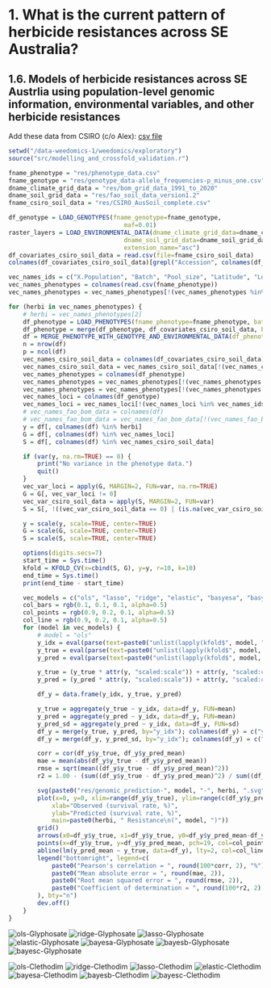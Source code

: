 # 1. What is the current pattern of herbicide resistances across SE Australia?

## 1.6. Models of herbicide resistances across SE Austrlia using population-level genomic information, environmental variables, and other herbicide resistances

Add these data from CSIRO (c/o Alex): [csv file](https://urldefense.com/v3/__https://drive.google.com/file/d/1RDxAuoXQZynMORNE2kRP_ZqHkWx1FuW4/view?usp=drive_link__;!!C5rN6bSF!EW1RdWcKYKRux59Bb7iOcZFy6tcDY7A5eX9aNZsdb1sGhy_ACkbt8TvfAgDGqldsbFJIl4y-NOBX5svFGLNcdxOytNbQJto_WFOeesgEtPsMrYp6$)

```R
setwd("/data-weedomics-1/weedomics/exploratory")
source("src/modelling_and_crossfold_validation.r")

fname_phenotype = "res/phenotype_data.csv"
fname_genotype = "res/genotype_data-allele_frequencies-p_minus_one.csv"
dname_climate_grid_data = "res/bom_grid_data_1991_to_2020"
dname_soil_grid_data = "res/fao_soil_data_version1.2"
fname_csiro_soil_data = "res/CSIRO_AusSoil_complete.csv"

df_genotype = LOAD_GENOTYPES(fname_genotype=fname_genotype,
                                maf=0.01)
raster_layers = LOAD_ENVIRONMENTAL_DATA(dname_climate_grid_data=dname_climate_grid_data,
                                dname_soil_grid_data=dname_soil_grid_data,
                                extension_name="asc")
df_covariates_csiro_soil_data = read.csv(file=fname_csiro_soil_data)
colnames(df_covariates_csiro_soil_data)[grepl("Accession", colnames(df_covariates_csiro_soil_data))] = "X.Population"

vec_names_ids = c("X.Population", "Batch", "Pool_size", "Latitude", "Longitude", "long", "lat")
vec_names_phenotypes = colnames(read.csv(fname_phenotype))
vec_names_phenotypes = vec_names_phenotypes[!(vec_names_phenotypes %in% vec_names_ids)]

for (herbi in vec_names_phenotypes) {
    # herbi = vec_names_phenotypes[2]
    df_phenotype = LOAD_PHENOTYPES(fname_phenotype=fname_phenotype, batch="all", phenotype_names=herbi)
    df_phenotype = merge(df_phenotype, df_covariates_csiro_soil_data, by="X.Population")
    df = MERGE_PHENOTYPE_WITH_GENOTYPE_AND_ENVIRONMENTAL_DATA(df_phenotype=df_phenotype, df_genotype=df_genotype, raster_layers=raster_layers)
    n = nrow(df)
    p = ncol(df)
    vec_names_csiro_soil_data = colnames(df_covariates_csiro_soil_data)
    vec_names_csiro_soil_data = vec_names_csiro_soil_data[!(vec_names_csiro_soil_data %in% vec_names_ids)]
    vec_names_phenotypes = colnames(df_phenotype)
    vec_names_phenotypes = vec_names_phenotypes[!(vec_names_phenotypes %in% vec_names_ids)]
    vec_names_phenotypes = vec_names_phenotypes[!(vec_names_phenotypes %in% vec_names_csiro_soil_data)]
    vec_names_loci = colnames(df_genotype)
    vec_names_loci = vec_names_loci[!(vec_names_loci %in% vec_names_ids)]
    # vec_names_fao_bom_data = colnames(df)
    # vec_names_fao_bom_data = vec_names_fao_bom_data[!(vec_names_fao_bom_data %in% c(vec_names_ids, vec_names_csiro_soil_data, vec_names_phenotypes, vec_names_loci))]
    y = df[, colnames(df) %in% herbi]
    G = df[, colnames(df) %in% vec_names_loci]
    S = df[, colnames(df) %in% vec_names_csiro_soil_data]

    if (var(y, na.rm=TRUE) == 0) {
        print("No variance in the phenotype data.")
        quit()
    }
    vec_var_loci = apply(G, MARGIN=2, FUN=var, na.rm=TRUE)
    G = G[, vec_var_loci != 0]
    vec_var_csiro_soil_data = apply(S, MARGIN=2, FUN=var)
    S = S[, !((vec_var_csiro_soil_data == 0) | (is.na(vec_var_csiro_soil_data)))]

    y = scale(y, scale=TRUE, center=TRUE)
    G = scale(G, scale=TRUE, center=TRUE)
    S = scale(S, scale=TRUE, center=TRUE)

    options(digits.secs=7)
    start_time = Sys.time()
    kfold = KFOLD_CV(x=cbind(S, G), y=y, r=10, k=10)
    end_time = Sys.time()
    print(end_time - start_time)

    vec_models = c("ols", "lasso", "ridge", "elastic", "basyesa", "basyesb", "basyesc")
    col_bars = rgb(0.1, 0.1, 0.1, alpha=0.5)
    col_points = rgb(0.9, 0.2, 0.1, alpha=0.5)
    col_line = rgb(0.9, 0.2, 0.1, alpha=0.5)
    for (model in vec_models) {
        # model = "ols"
        y_idx = eval(parse(text=paste0("unlist(lapply(kfold$", model, ", FUN=function(x){lapply(x, FUN=function(y){y$idx_test})}))")))
        y_true = eval(parse(text=paste0("unlist(lapply(kfold$", model, ", FUN=function(x){lapply(x, FUN=function(y){y$y_test})}))")))
        y_pred = eval(parse(text=paste0("unlist(lapply(kfold$", model, ", FUN=function(x){lapply(x, FUN=function(y){y$y_hat})}))")))

        y_true = (y_true * attr(y, "scaled:scale")) + attr(y, "scaled:center")
        y_pred = (y_pred * attr(y, "scaled:scale")) + attr(y, "scaled:center")

        df_y = data.frame(y_idx, y_true, y_pred)

        y_true = aggregate(y_true ~ y_idx, data=df_y, FUN=mean)
        y_pred = aggregate(y_pred ~ y_idx, data=df_y, FUN=mean)
        y_pred_sd = aggregate(y_pred ~ y_idx, data=df_y, FUN=sd)
        df_y = merge(y_true, y_pred, by="y_idx"); colnames(df_y) = c("y_idx", "y_true", "y_pred_mean")
        df_y = merge(df_y, y_pred_sd, by="y_idx"); colnames(df_y) = c("y_idx", "y_true", "y_pred_mean", "y_pred_sd")

        corr = cor(df_y$y_true, df_y$y_pred_mean)
        mae = mean(abs(df_y$y_true - df_y$y_pred_mean))
        rmse = sqrt(mean((df_y$y_true - df_y$y_pred_mean)^2))
        r2 = 1.00 - (sum((df_y$y_true - df_y$y_pred_mean)^2) / sum((df_y$y_true - mean(df_y$y_true))^2))

        svg(paste0("res/genomic_prediction-", model, "-", herbi, ".svg"))
        plot(x=0, y=0, xlim=range(df_y$y_true), ylim=range(c(df_y$y_pred_mean-df_y$y_pred_sd, df_y$y_pred_mean+df_y$y_pred_sd)), type="n", 
            xlab="Observed (survival rate, %)", 
            ylab="Predicted (survival rate, %)", 
            main=paste0(herbi, " Resistance\n(", model, ")"))
        grid()
        arrows(x0=df_y$y_true, x1=df_y$y_true, y0=df_y$y_pred_mean-df_y$y_pred_sd, y1=df_y$y_pred_mean+df_y$y_pred_sd, code=3, col=col_bars, angle=90, length=0.0, lty=1)
        points(x=df_y$y_true, y=df_y$y_pred_mean, pch=19, col=col_points)
        abline(lm(y_pred_mean ~ y_true, data=df_y), lty=2, col=col_line)
        legend("bottomright", legend=c(
            paste0("Pearson's correlation = ", round(100*corr, 2), "%"),
            paste0("Mean absolute error = ", round(mae, 2)),
            paste0("Root mean squared error = ", round(rmse, 2)),
            paste0("Coefficient of determination = ", round(100*r2, 2), "%")
        ), bty="n")
        dev.off()
    }
}
```

![ols-Glyphosate](../res/genomic_prediction-ols-Glyphosate.svg)
![ridge-Glyphosate](../res/genomic_prediction-ridge-Glyphosate.svg)
![lasso-Glyphosate](../res/genomic_prediction-lasso-Glyphosate.svg)
![elastic-Glyphosate](../res/genomic_prediction-elastic-Glyphosate.svg)
![bayesa-Glyphosate](../res/genomic_prediction-bayesa-Glyphosate.svg)
![bayesb-Glyphosate](../res/genomic_prediction-bayesb-Glyphosate.svg)
![bayesc-Glyphosate](../res/genomic_prediction-bayesc-Glyphosate.svg)

![ols-Clethodim](../res/genomic_prediction-ols-Clethodim.svg)
![ridge-Clethodim](../res/genomic_prediction-ridge-Clethodim.svg)
![lasso-Clethodim](../res/genomic_prediction-lasso-Clethodim.svg)
![elastic-Clethodim](../res/genomic_prediction-elastic-Clethodim.svg)
![bayesa-Clethodim](../res/genomic_prediction-bayesa-Clethodim.svg)
![bayesb-Clethodim](../res/genomic_prediction-bayesb-Clethodim.svg)
![bayesc-Clethodim](../res/genomic_prediction-bayesc-Clethodim.svg)
